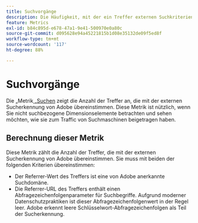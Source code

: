 ```yaml
---
title: Suchvorgänge
description: Die Häufigkeit, mit der ein Treffer externen Suchkriterien entsprach.
feature: Metrics
exl-id: b84c895d-e678-47a1-9e41-500970e0a80c
source-git-commit: d095628e94a45221815b1d08e35132de09f5ed8f
workflow-type: tm+mt
source-wordcount: '117'
ht-degree: 88%

---
```


# Suchvorgänge

Die „Metrik[ „Suchen](overview.md) zeigt die Anzahl der Treffer an, die mit der externen Sucherkennung von Adobe übereinstimmen. Diese Metrik ist nützlich, wenn Sie nicht suchbezogene Dimensionselemente betrachten und sehen möchten, wie sie zum Traffic von Suchmaschinen beigetragen haben.

## Berechnung dieser Metrik

Diese Metrik zählt die Anzahl der Treffer, die mit der externen Sucherkennung von Adobe übereinstimmen. Sie muss mit beiden der folgenden Kriterien übereinstimmen:

* Der Referrer-Wert des Treffers ist eine von Adobe anerkannte Suchdomäne.
* Die Referrer-URL des Treffers enthält einen Abfragezeichenfolgenparameter für Suchbegriffe. Aufgrund moderner Datenschutzpraktiken ist dieser Abfragezeichenfolgenwert in der Regel leer. Adobe erkennt leere Schlüsselwort-Abfragezeichenfolgen als Teil der Sucherkennung.
